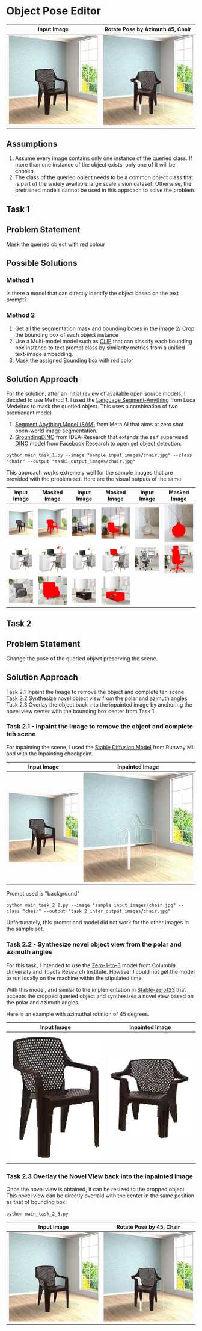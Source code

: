 # Object Pose Editor
| Input Image | Rotate Pose by Azimuth 45, Chair | 
| :---:   | :---: | 
| ![Alt text](sample_input_images/chair.jpg) | ![Alt text](final_output_chair.png) |

## Assumptions 

1. Assume every image contains only one instance of the queried class. If more than one instance of the object exists, only one of it will be chosen.
2. The class of the queried object needs to be a common object class that is part of the widely available large scale vision dataset. Otherwise, the pretrained models cannot be used in this approach to solve the problem.

## Task 1

## Problem Statement

Mask the queried object with red colour

## Possible Solutions

### Method 1 

Is there a model that can directly identify the object based on the text prompt?

### Method 2

1. Get all the segmentation mask and bounding boxes in the image
2/ Crop the bounding box of each object instance
3. Use a Multi-model model such as [CLIP](https://openai.com/research/clip) that can classify each bounding box instance to text prompt class by similarity metrics from a unified text-image embedding.
4. Mask the assigned Bounding box with red color

## Solution Approach

For the solution, after an initial review of available open source models, I decided to use Method 1. I used the [Language Segment-Anything](https://github.com/luca-medeiros/lang-segment-anything) from Luca Medeiros to mask the queried object. This uses a combination of two promienent model
1. [Segment Anything Model (SAM)](https://segment-anything.com/) from Meta AI that aims at zero shot open-world image segmentation.
2. [GroundingDINO](https://github.com/IDEA-Research/GroundingDINO) from IDEA-Research that extends the self supervised [DINO](https://github.com/facebookresearch/dino) model from Facebook Research to open set object detection.

   
```
python main_task_1.py --image "sample_input_images/chair.jpg" --class "chair" --output "task1_output_images/chair.jpg"

```

 This approach works extremely well for the sample images that are provided with the problem set. Here are the visual outputs of the same:
 
 | Input Image | Masked Image    |  Input Image | Masked Image      | Input Image | Masked Image      |
| :---:   | :---: | :---: | :---: |:---: | :---: |
| ![Alt text](sample_input_images/chair.jpg) | ![Alt text](task1_output_images/chair.jpg)  | ![Alt text](sample_input_images/chair(1).jpg)   |![Alt text](task1_output_images/chair(1).jpg)   |![Alt text](sample_input_images/flower_vase.jpg)   |![Alt text](task1_output_images/flower_vase.jpg)
| ![Alt text](sample_input_images/lamp.jpg)   |![Alt text](task1_output_images/lamp.jpg)  | ![Alt text](sample_input_images/laptop.jpg)   |![Alt text](task1_output_images/laptop.jpg)   |![Alt text](sample_input_images/office_chair.jpg)   |![Alt text](task1_output_images/office_chair.jpg)
| ![Alt text](sample_input_images/sofa.jpg)   |![Alt text](task1_output_images/sofa.jpg)   |![Alt text](sample_input_images/table.jpg)   |![Alt text](task1_output_images/table.jpg)

## Task 2
## Problem Statement

Change the pose of the queried object preserving the scene.

## Solution Approach

Task 2.1  Inpaint the Image to remove the object and complete teh scene  
Task 2.2  Synthesize novel object view from the polar and azimuth angles  
Task 2.3 Overlay the object back into the inpainted image by anchoring the novel view center with the bounding box center from Task 1.


### Task 2.1 - Inpaint the Image to remove the object and complete teh scene  

For inpainting the scene, I used the [Stable Diffusion Model](https://huggingface.co/runwayml/stable-diffusion-inpainting) from Runway ML and with the Inpainting checkpoint. 

| Input Image | Inpainted Image | 
| :---:   | :---: | 
| ![Alt text](sample_input_images/chair.jpg) | ![Alt text](task_2_inter_output_images/chair.jpg) |

Prompt used is "background"
```
python main_task_2_2.py --image "sample_input_images/chair.jpg" --class "chair" --output "task_2_inter_output_images/chair.jpg"

```
Unfortunately, this prompt and model did not work for the other images in the sample set.

### Task 2.2 - Synthesize novel object view from the polar and azimuth angles 

For this task, I intended to use the [Zero-1-to-3](https://github.com/cvlab-columbia/zero123) model from Columbia University and Toyota Research Institute. However I could not get the model to run locally on the machine within the stipulated time.

With this model, and similar to the implementation in [Stable-zero123](https://huggingface.co/spaces/p4vv37/Stable-zero123) that accepts the cropped queried object and synthesizes a novel view based on the polar and azimuth angles.

Here is an example with azimuthal rotation of 45 degrees.

| Input Image | Inpainted Image | 
| :---:   | :---: | 
| ![Alt text](cropped_object/chair.png) | ![Alt text](cropped_object/chair_novel_view.png) |

### Task 2.3 Overlay the Novel View back into the inpainted image.

Once the novel view is obtained, it can be resized to the cropped object. This novel view can be directly overlaid with the center in the same position as that of bounding box.

```
python main_task_2_3.py
```
| Input Image | Rotate Pose by 45, Chair | 
| :---:   | :---: | 
| ![Alt text](sample_input_images/chair.jpg) | ![Alt text](final_output_chair.png) |



